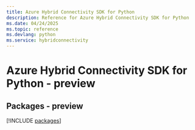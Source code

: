 ```yaml
---
title: Azure Hybrid Connectivity SDK for Python
description: Reference for Azure Hybrid Connectivity SDK for Python
ms.date: 04/24/2025
ms.topic: reference
ms.devlang: python
ms.service: hybridconnectivity
---
```

# Azure Hybrid Connectivity SDK for Python - preview
## Packages - preview
[!INCLUDE [packages](hybrid-connectivity-index.md)]